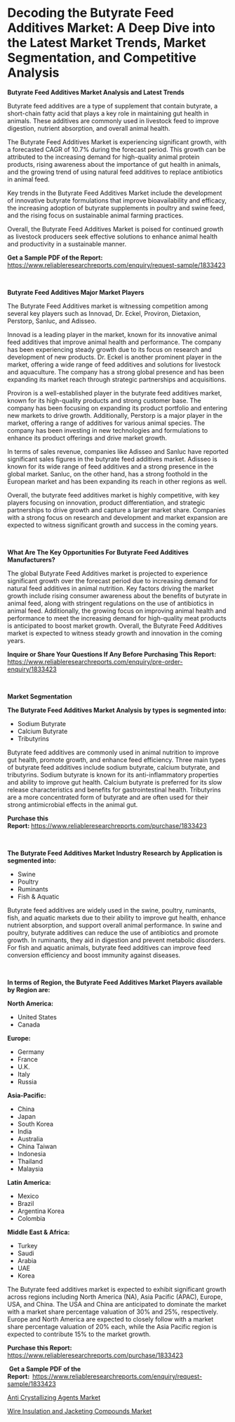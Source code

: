 <p><h1>Decoding the Butyrate Feed Additives Market: A Deep Dive into the Latest Market Trends, Market Segmentation, and Competitive Analysis</h1></p><p><strong>Butyrate Feed Additives Market Analysis and Latest Trends</strong></p>
<p><p>Butyrate feed additives are a type of supplement that contain butyrate, a short-chain fatty acid that plays a key role in maintaining gut health in animals. These additives are commonly used in livestock feed to improve digestion, nutrient absorption, and overall animal health.</p><p>The Butyrate Feed Additives Market is experiencing significant growth, with a forecasted CAGR of 10.7% during the forecast period. This growth can be attributed to the increasing demand for high-quality animal protein products, rising awareness about the importance of gut health in animals, and the growing trend of using natural feed additives to replace antibiotics in animal feed.</p><p>Key trends in the Butyrate Feed Additives Market include the development of innovative butyrate formulations that improve bioavailability and efficacy, the increasing adoption of butyrate supplements in poultry and swine feed, and the rising focus on sustainable animal farming practices.</p><p>Overall, the Butyrate Feed Additives Market is poised for continued growth as livestock producers seek effective solutions to enhance animal health and productivity in a sustainable manner.</p></p>
<p><strong>Get a Sample PDF of the Report:&nbsp;</strong> <a href="https://www.reliableresearchreports.com/enquiry/request-sample/1833423">https://www.reliableresearchreports.com/enquiry/request-sample/1833423</a></p>
<p>&nbsp;</p>
<p><strong>Butyrate Feed Additives Major Market Players</strong></p>
<p><p>The Butyrate Feed Additives market is witnessing competition among several key players such as Innovad, Dr. Eckel, Proviron, Dietaxion, Perstorp, Sanluc, and Adisseo. </p><p>Innovad is a leading player in the market, known for its innovative animal feed additives that improve animal health and performance. The company has been experiencing steady growth due to its focus on research and development of new products. Dr. Eckel is another prominent player in the market, offering a wide range of feed additives and solutions for livestock and aquaculture. The company has a strong global presence and has been expanding its market reach through strategic partnerships and acquisitions.</p><p>Proviron is a well-established player in the butyrate feed additives market, known for its high-quality products and strong customer base. The company has been focusing on expanding its product portfolio and entering new markets to drive growth. Additionally, Perstorp is a major player in the market, offering a range of additives for various animal species. The company has been investing in new technologies and formulations to enhance its product offerings and drive market growth.</p><p>In terms of sales revenue, companies like Adisseo and Sanluc have reported significant sales figures in the butyrate feed additives market. Adisseo is known for its wide range of feed additives and a strong presence in the global market. Sanluc, on the other hand, has a strong foothold in the European market and has been expanding its reach in other regions as well.</p><p>Overall, the butyrate feed additives market is highly competitive, with key players focusing on innovation, product differentiation, and strategic partnerships to drive growth and capture a larger market share. Companies with a strong focus on research and development and market expansion are expected to witness significant growth and success in the coming years.</p></p>
<p>&nbsp;</p>
<p><strong>What Are The Key Opportunities For Butyrate Feed Additives Manufacturers?</strong></p>
<p><p>The global Butyrate Feed Additives market is projected to experience significant growth over the forecast period due to increasing demand for natural feed additives in animal nutrition. Key factors driving the market growth include rising consumer awareness about the benefits of butyrate in animal feed, along with stringent regulations on the use of antibiotics in animal feed. Additionally, the growing focus on improving animal health and performance to meet the increasing demand for high-quality meat products is anticipated to boost market growth. Overall, the Butyrate Feed Additives market is expected to witness steady growth and innovation in the coming years.</p></p>
<p><strong>Inquire or Share Your Questions If Any Before Purchasing This Report:</strong> <a href="https://www.reliableresearchreports.com/enquiry/pre-order-enquiry/1833423">https://www.reliableresearchreports.com/enquiry/pre-order-enquiry/1833423</a></p>
<p>&nbsp;</p>
<p><strong>Market Segmentation</strong></p>
<p><strong>The Butyrate Feed Additives Market Analysis by types is segmented into:</strong></p>
<p><ul><li>Sodium Butyrate</li><li>Calcium Butyrate</li><li>Tributyrins</li></ul></p>
<p><p>Butyrate feed additives are commonly used in animal nutrition to improve gut health, promote growth, and enhance feed efficiency. Three main types of butyrate feed additives include sodium butyrate, calcium butyrate, and tributyrins. Sodium butyrate is known for its anti-inflammatory properties and ability to improve gut health. Calcium butyrate is preferred for its slow release characteristics and benefits for gastrointestinal health. Tributyrins are a more concentrated form of butyrate and are often used for their strong antimicrobial effects in the animal gut.</p></p>
<p><strong>Purchase this Report:&nbsp;</strong><a href="https://www.reliableresearchreports.com/purchase/1833423">https://www.reliableresearchreports.com/purchase/1833423</a></p>
<p>&nbsp;</p>
<p><strong>The Butyrate Feed Additives Market Industry Research by Application is segmented into:</strong></p>
<p><ul><li>Swine</li><li>Poultry</li><li>Ruminants</li><li>Fish & Aquatic</li></ul></p>
<p><p>Butyrate feed additives are widely used in the swine, poultry, ruminants, fish, and aquatic markets due to their ability to improve gut health, enhance nutrient absorption, and support overall animal performance. In swine and poultry, butyrate additives can reduce the use of antibiotics and promote growth. In ruminants, they aid in digestion and prevent metabolic disorders. For fish and aquatic animals, butyrate feed additives can improve feed conversion efficiency and boost immunity against diseases.</p></p>
<p>&nbsp;</p>
<p><strong>In terms of Region, the Butyrate Feed Additives Market Players available by Region are:</strong></p>
<p>
    <p> <strong> North America: </strong>
        <ul>
            <li>United States</li>
            <li>Canada</li>
        </ul>
        </p> 
    <p> <strong> Europe: </strong>
        <ul>
            <li>Germany</li>
            <li>France</li>
            <li>U.K.</li>
            <li>Italy</li>
            <li>Russia</li>
        </ul>
        </p> 
    <p> <strong> Asia-Pacific: </strong>
        <ul>
            <li>China</li>
            <li>Japan</li>
            <li>South Korea</li>
            <li>India</li>
            <li>Australia</li>
            <li>China Taiwan</li>
            <li>Indonesia</li>
            <li>Thailand</li>
            <li>Malaysia</li>
        </ul>
        </p> 
    <p> <strong> Latin America: </strong>
        <ul>
            <li>Mexico</li>
            <li>Brazil</li>
            <li>Argentina Korea</li>
            <li>Colombia</li>
        </ul>
        </p> 
    <p> <strong> Middle East & Africa: </strong>
        <ul>
            <li>Turkey</li>
            <li>Saudi</li>
            <li>Arabia</li>
            <li>UAE</li>
            <li>Korea</li>
        </ul>
    </p>
    </p>
<p><p>The Butyrate feed additives market is expected to exhibit significant growth across regions including North America (NA), Asia Pacific (APAC), Europe, USA, and China. The USA and China are anticipated to dominate the market with a market share percentage valuation of 30% and 25%, respectively. Europe and North America are expected to closely follow with a market share percentage valuation of 20% each, while the Asia Pacific region is expected to contribute 15% to the market growth.</p></p>
<p><strong>Purchase this Report: </strong><a href="https://www.reliableresearchreports.com/purchase/1833423">https://www.reliableresearchreports.com/purchase/1833423</a></p>
<p>&nbsp;<strong>Get a Sample PDF of the Report:&nbsp;&nbsp;</strong><a href="https://www.reliableresearchreports.com/enquiry/request-sample/1833423">https://www.reliableresearchreports.com/enquiry/request-sample/1833423</a></p>
<p><strong></strong></p>
<p><p><a href="https://issuu.com/reportprime-2/docs/anti-crystallizing-agents-market-size-2030.pptx">Anti Crystallizing Agents Market</a></p><p><a href="https://issuu.com/reportprime-2/docs/wire-insulation-and-jacketing-compounds-market-siz">Wire Insulation and Jacketing Compounds Market</a></p></p>